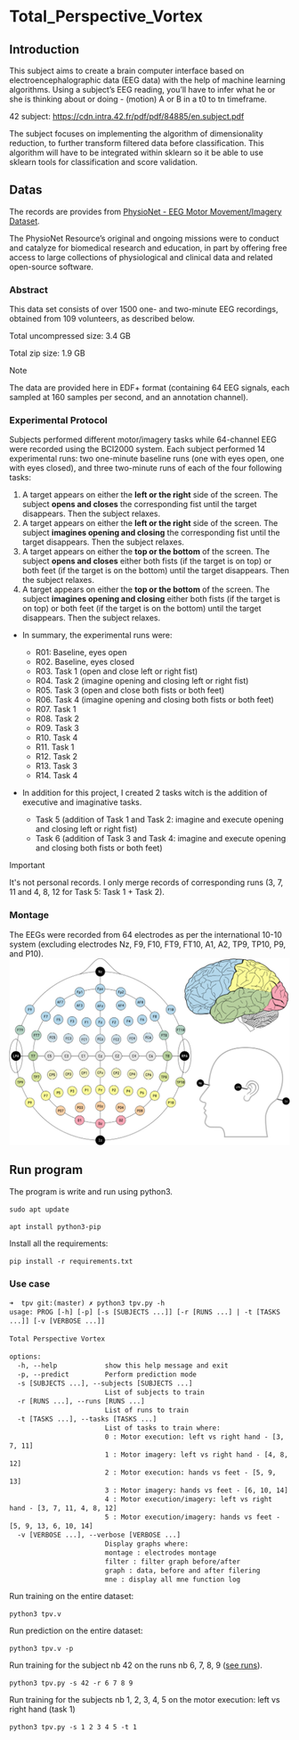 <div>
  
</div>

# Total_Perspective_Vortex

## Introduction
This subject aims to create a brain computer interface based on electroencephalographic
data (EEG data) with the help of machine learning algorithms. Using a subject’s EEG
reading, you’ll have to infer what he or she is thinking about or doing - (motion) A or B
in a t0 to tn timeframe.

42 subject: https://cdn.intra.42.fr/pdf/pdf/84885/en.subject.pdf

The subject focuses on implementing the algorithm of dimensionality reduction, to
further transform filtered data before classification. This algorithm will have to be integrated within sklearn so it be able to use sklearn tools for classification and score
validation.

## Datas
The records are provides from [PhysioNet - EEG Motor Movement/Imagery Dataset](https://physionet.org/content/eegmmidb/1.0.0/).

The PhysioNet Resource’s original and ongoing missions were to conduct and catalyze for biomedical research and education, in part by offering free access to large collections of physiological and clinical data and related open-source software.

### Abstract
This data set consists of over 1500 one- and two-minute EEG recordings, obtained from 109 volunteers, as described below.

Total uncompressed size: 3.4 GB

Total zip size: 1.9 GB

> [!NOTE]
> The data are provided here in EDF+ format (containing 64 EEG signals, each sampled at 160 samples per second, and an annotation channel).

### Experimental Protocol
Subjects performed different motor/imagery tasks while 64-channel EEG were recorded using the BCI2000 system. Each subject performed 14 experimental runs: two one-minute baseline runs (one with eyes open, one with eyes closed), and three two-minute runs of each of the four following tasks:
  
1. A target appears on either the **left or the right** side of the screen. The subject **opens and closes** the corresponding fist until the target disappears. Then the subject relaxes.
1. A target appears on either the **left or the right** side of the screen. The subject **imagines opening and closing** the corresponding fist until the target disappears. Then the subject relaxes.
1. A target appears on either the **top or the bottom** of the screen. The subject **opens and closes** either both fists (if the target is on top) or both feet (if the target is on the bottom) until the target disappears. Then the subject relaxes.
1. A target appears on either the **top or the bottom** of the screen. The subject **imagines opening and closing** either both fists (if the target is on top) or both feet (if the target is on the bottom) until the target disappears. Then the subject relaxes.

- In summary, the experimental runs were:
  - R01: Baseline, eyes open
  - R02. Baseline, eyes closed
  - R03. Task 1 (open and close left or right fist)
  - R04. Task 2 (imagine opening and closing left or right fist)
  - R05. Task 3 (open and close both fists or both feet)
  - R06. Task 4 (imagine opening and closing both fists or both feet)
  - R07. Task 1
  - R08. Task 2
  - R09. Task 3
  - R10. Task 4
  - R11. Task 1
  - R12. Task 2
  - R13. Task 3
  - R14. Task 4

- In addition for this project, I created 2 tasks witch is the addition of executive and imaginative tasks.
  - Task 5 (addition of Task 1 and Task 2: imagine and execute opening and closing left or right fist)
  - Task 6 (addition of Task 3 and Task 4: imagine and execute opening and closing both fists or both feet)
> [!IMPORTANT]
> It's not personal records. I only merge records of corresponding runs (3, 7, 11 and 4, 8, 12 for Task 5: Task 1 + Task 2).

### Montage
The EEGs were recorded from 64 electrodes as per the international 10-10 system (excluding electrodes Nz, F9, F10, FT9, FT10, A1, A2, TP9, TP10, P9, and P10).
![EEG montage picture](pictures/montage.png)

## Run program
The program is write and run using python3.

`sudo apt update`

`apt install python3-pip`

Install all the requirements:

`pip install -r requirements.txt`

### Use case

```
➜  tpv git:(master) ✗ python3 tpv.py -h               
usage: PROG [-h] [-p] [-s [SUBJECTS ...]] [-r [RUNS ...] | -t [TASKS ...]] [-v [VERBOSE ...]]

Total Perspective Vortex

options:
  -h, --help            show this help message and exit
  -p, --predict         Perform prediction mode
  -s [SUBJECTS ...], --subjects [SUBJECTS ...]
                        List of subjects to train
  -r [RUNS ...], --runs [RUNS ...]
                        List of runs to train
  -t [TASKS ...], --tasks [TASKS ...]
                        List of tasks to train where:
                        0 : Motor execution: left vs right hand - [3, 7, 11]
                        1 : Motor imagery: left vs right hand - [4, 8, 12]
                        2 : Motor execution: hands vs feet - [5, 9, 13]
                        3 : Motor imagery: hands vs feet - [6, 10, 14]
                        4 : Motor execution/imagery: left vs right hand - [3, 7, 11, 4, 8, 12]
                        5 : Motor execution/imagery: hands vs feet - [5, 9, 13, 6, 10, 14]
  -v [VERBOSE ...], --verbose [VERBOSE ...]
                        Display graphs where:
                        montage : electrodes montage
                        filter : filter graph before/after
                        graph : data, before and after filering
                        mne : display all mne function log
```


Run training on the entire dataset:

`python3 tpv.v`

Run prediction on the entire dataset:

`python3 tpv.v -p`

Run training for the subject nb 42 on the runs nb 6, 7, 8, 9 ([see runs](README.md#experimental-protocol)).

`python3 tpv.py -s 42 -r 6 7 8 9`

Run training for the subjects nb 1, 2, 3, 4, 5 on the motor execution: left vs right hand (task 1)

`python3 tpv.py -s 1 2 3 4 5 -t 1`
